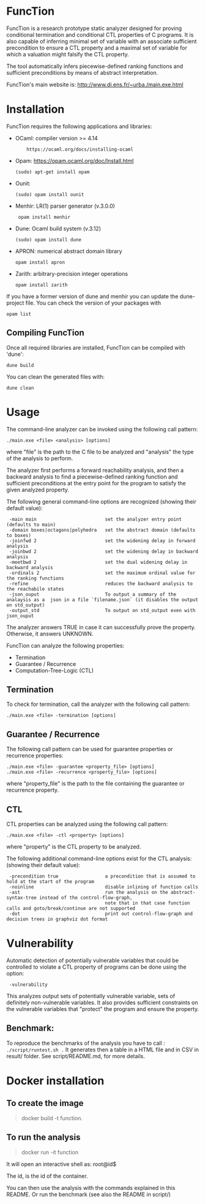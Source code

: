 # FuncTion

FuncTion is a research prototype static analyzer designed for proving conditional termination and conditional CTL properties of C programs.
It is also capable of inferring minimal set of variable with an associate sufficient precondition to ensure a CTL property and a maximal set of variable for which a valuation might falsify the CTL property.

The tool automatically infers piecewise-defined ranking functions and sufficient preconditions by means of abstract interpretation.

FuncTion's main website is: http://www.di.ens.fr/~urba./main.exe.html

# Installation

FuncTion requires the following applications and libraries:

* OCaml: compiler version >= 4.14
	```
		https://ocaml.org/docs/installing-ocaml
	```

* Opam: https://opam.ocaml.org/doc/Install.html

	```
	(sudo) apt-get install opam
	```
* Ounit:

	```
	(sudo) opam install ounit
* Menhir: LR(1) parser generator (v.3.0.0)

	```
	 opam install menhir
	```
* Dune: Ocaml build system (v.3.12)
	```
	(sudo) opam install dune
	```		
* APRON: numerical abstract domain library

	```
	opam install apron
	```

* Zarith: arbitrary-precision integer operations

	```
	opam install zarith
	```
If you have a former version of dune and menhir you can update the dune-project file. You can check the version of your packages 
with 
```
opam list
```
## Compiling FuncTion

Once all required libraries are installed, FuncTion can be compiled with 'dune':

```
dune build
```

You can clean the generated files with:


```
dune clean
```

# Usage

The command-line analyzer can be invoked using the following call pattern:

	./main.exe <file> <analysis> [options] 

where "file" is the path to the C file to be analyzed and "analysis" the type of the analysis to perform. 

The analyzer first performs a forward reachability analysis, and then a backward analysis to find a 
piecewise-defined ranking function and sufficient preconditions at the entry point for the program 
to satisfy the given analyzed property.

The following general command-line options are recognized
(showing their default value):

	 -main main                         set the analyzer entry point (defaults to main)
	 -domain boxes|octagons|polyhedra   set the abstract domain (defaults to boxes)
	 -joinfwd 2                         set the widening delay in forward analysis
	 -joinbwd 2                         set the widening delay in backward analysis
	 -meetbwd 2			                set the dual widening delay in backward analysis
	 -ordinals 2                        set the maximum ordinal value for the ranking functions
	 -refine            			    reduces the backward analysis to the reachabile states
	 -json_ouput						To output a summary of the analaysis as a  json in a file `filename.json` (it disables the output on std_output)
	 -output_std						To output on std_output even with json_ouput

The analyzer answers TRUE in case it can successfully prove the property. Otherwise, it answers UNKNOWN.

FuncTion can analyze the following properties:

* Termination
* Guarantee / Recurrence 
* Computation-Tree-Logic (CTL) 

## Termination

To check for termination, call the analyzer with the following call pattern:

	./main.exe <file> -termination [options]

## Guarantee / Recurrence

The following call pattern can be used for guarantee properties or recurrence properties:

	./main.exe <file> -guarantee <property_file> [options]
	./main.exe <file> -recurrence <property_file> [options] 

where "property\_file" is the path to the file containing the guarantee or recurrence property.

## CTL

CTL properties can be analyzed using the following call pattern:

	./main.exe <file> -ctl <property> [options]

where "property" is the CTL property to be analyzed. 

The following additional command-line options exist for the CTL analysis:
(showing their default value):

	 -precondition true                 a precondition that is assumed to hold at the start of the program
	 -noinline			                disable inlining of function calls
     -ast                               run the analysis on the abstract-syntax-tree instead of the control-flow-graph,
                                        note that in that case function calls and goto/break/continue are not supported
     -dot                               print out control-flow-graph and decision trees in graphviz dot format
# Vulnerability 
Automatic detection of potentially vulnerable variables that
could be controlled to violate a CTL property of programs can be done using the option: 
	 
	 -vulnerability
	
This analyzes output sets of potentially vulnerable variable, sets
of definitely non-vulnerable variables. It also provides sufficient constraints on the vulnerable variables that "protect" the program and ensure the property.
## Benchmark:
To reproduce the benchmarks of the analysis you have to call : 
	`./script/runtest.sh .` 
It generates then a table in a HTML file and in CSV in result/ folder. See script/README.md, for more details.


# Docker installation 
## To create the image
> docker build -t function. 

## To run the analysis
> docker run -it function

It will open an interactive shell as:
root@id$

The id, is the id of the container.

You can then use the analysis with the commands explained in this README.
Or run the benchmark (see also the README in script/)

